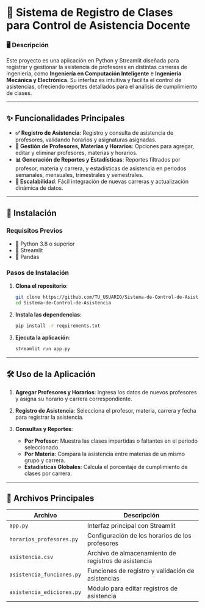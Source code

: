 
# 📘 Sistema de Registro de Clases para Control de Asistencia Docente

### 🖥️ Descripción

Este proyecto es una aplicación en Python y Streamlit diseñada para registrar y gestionar la asistencia de profesores en distintas carreras de ingeniería, como **Ingeniería en Computación Inteligente** e **Ingeniería Mecánica y Electrónica**. Su interfaz es intuitiva y facilita el control de asistencias, ofreciendo reportes detallados para el análisis de cumplimiento de clases.

---

## ✨ Funcionalidades Principales

- **✅ Registro de Asistencia**: Registro y consulta de asistencia de profesores, validando horarios y asignaturas asignadas.
- **📝 Gestión de Profesores, Materias y Horarios**: Opciones para agregar, editar y eliminar profesores, materias y horarios.
- **📊 Generación de Reportes y Estadísticas**: Reportes filtrados por profesor, materia y carrera, y estadísticas de asistencia en periodos semanales, mensuales, trimestrales y semestrales.
- **🚀 Escalabilidad**: Fácil integración de nuevas carreras y actualización dinámica de datos.

---

## 🚀 Instalación

### Requisitos Previos

- 🐍 Python 3.8 o superior
- 🎈 Streamlit
- 🐼 Pandas

### Pasos de Instalación

1. **Clona el repositorio**:
   ```bash
   git clone https://github.com/TU_USUARIO/Sistema-de-Control-de-Asistencia.git
   cd Sistema-de-Control-de-Asistencia
   ```

2. **Instala las dependencias**:
   ```bash
   pip install -r requirements.txt
   ```

3. **Ejecuta la aplicación**:
   ```bash
   streamlit run app.py
   ```

---

## 🛠️ Uso de la Aplicación

1. **Agregar Profesores y Horarios**: Ingresa los datos de nuevos profesores y asigna su horario y carrera correspondiente.

2. **Registro de Asistencia**: Selecciona el profesor, materia, carrera y fecha para registrar la asistencia.

3. **Consultas y Reportes**:
   - **Por Profesor**: Muestra las clases impartidas o faltantes en el periodo seleccionado.
   - **Por Materia**: Compara la asistencia entre materias de un mismo grupo y carrera.
   - **Estadísticas Globales**: Calcula el porcentaje de cumplimiento de clases por carrera.

---

## 📁 Archivos Principales

| Archivo                  | Descripción                                   |
|--------------------------|-----------------------------------------------|
| `app.py`                 | Interfaz principal con Streamlit              |
| `horarios_profesores.py` | Configuración de los horarios de los profesores |
| `asistencia.csv`         | Archivo de almacenamiento de registros de asistencia |
| `asistencia_funciones.py`| Funciones de registro y validación de asistencias |
| `asistencia_ediciones.py`| Módulo para editar registros de asistencia    |

